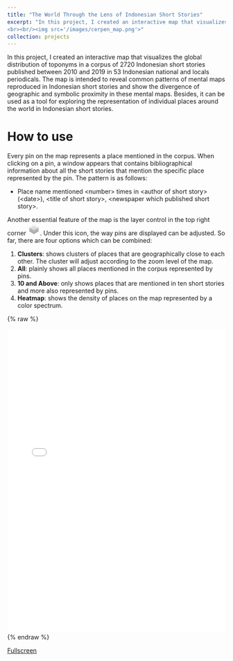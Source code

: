 ```yaml
---
title: "The World Through the Lens of Indonesian Short Stories"
excerpt: "In this project, I created an interactive map that visualizes the global distribution of toponyms in a corpus of 2720 Indonesian short stories published between 2010 and 2019 in 53 Indonesian national and locals periodicals. The map is intended to reveal common patterns of mental maps reproduced in Indonesian short stories and show the divergence of geographic and symbolic proximity in these mental maps. Besides, it can be used as a tool for exploring the representation of individual places around the world in Indonesian short stories.
<br><br/><img src='/images/cerpen_map.png'>"
collection: projects
---
```


In this project, I created an interactive map that visualizes the global distribution of toponyms in a corpus of 2720 Indonesian short stories published between 2010 and 2019 in 53 Indonesian national and locals periodicals. The map is intended to reveal common patterns of mental maps reproduced in Indonesian short stories and show the divergence of geographic and symbolic proximity in these mental maps. Besides, it can be used as a tool for exploring the representation of individual places around the world in Indonesian short stories.

How to use
======
Every pin on the map represents a place mentioned in the corpus. When clicking on a pin, a window appears that contains bibliographical information about all the short stories that mention the specific place represented by the pin. The pattern is as follows:

* Place name mentioned \<number\> times in \<author of short story\> (\<date\>), \<title of short story\>, \<newspaper which published short story\>.

Another essential feature of the map is the layer control in the top right corner <img src='/images/layer_control.png'>. Under this icon, the way pins are displayed can be adjusted. So far, there are four options which can be combined:

1. **Clusters**: shows clusters of places that are geographically close to each other. The cluster will adjust according to the zoom level of the map.
2. **All**: plainly shows all places mentioned in the corpus represented by pins.
3. **10 and Above**: only shows places that are mentioned in ten short stories and more also represented by pins.
4. **Heatmap**: shows the density of places on the map represented by a color spectrum.


{% raw %}
<div class="full-height">
<iframe src="/projects/cerpen_map_file" width="100%" height="700" frameborder="0"></iframe>
</div>
{% endraw %}

[Fullscreen](/projects/cerpen_map_file)

